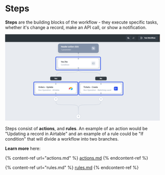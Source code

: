 # Steps

**Steps** are the building blocks of the workflow - they execute specific tasks, whether it's change a record, make an API call, or show a notification.

![](../../../.gitbook/assets/rhxdct.png)

Steps consist of **actions**, and **rules**. An example of an action would be "Updating a record in Airtable" and an example of a rule could be "If condition" that will divide a workflow into two branches.&#x20;

**Learn more** here:

{% content-ref url="actions.md" %}
[actions.md](actions.md)
{% endcontent-ref %}

{% content-ref url="rules.md" %}
[rules.md](rules.md)
{% endcontent-ref %}
